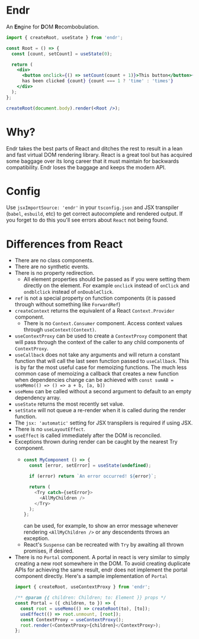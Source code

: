 # Endr
An **En**gine for **D**OM **R**ecombobulation.

```jsx
import { createRoot, useState } from 'endr';

const Root = () => {
  const [count, setCount] = useState(0);

  return (
    <div>
      <button onclick={() => setCount(count + 1)}>This button</button>{' '}
      has been clicked {count} {count === 1 ? 'time' : 'times'}
    </div>
  );
};

createRoot(document.body).render(<Root />);
```

# Why?
Endr takes the best parts of React and ditches the rest to result in a lean and
fast virtual DOM rendering library. React is a great tool but has acquired some
baggage over its long career that it must maintain for backwards compatibility.
Endr loses the baggage and keeps the modern API.

# Config
Use `jsxImportSource: 'endr'` in your `tsconfig.json` and JSX transpiler
  (`babel`, `esbuild`, etc) to get correct autocomplete and rendered output. If
  you forget to do this you'll see errors about `React` not being found.

# Differences from React
- There are no class components.
- There are no synthetic events.
- There is no property redirection.
  - All element properties should be passed as if you were setting them directly
    on the element. For example `onclick` instead of `onClick` and `ondblclick`
    instead of `onDoubleClick`.
- `ref` is not a special property on function components (it is passed through
  without something like `ForwardRef`)
- `createContext` returns the equivalent of a React `Context.Provider`
  component.
  - There is no `Context.Consumer` component. Access context values through
    `useContext(Context)`.
- `useContextProxy` can be used to create a `ContextProxy` component that will
  pass through the context of the caller to any child components of
  `ContextProxy`.
- `useCallback` does not take any arguments and will return a constant function
  that will call the last seen function passed to `useCallback`. This is by far
  the most useful case for memoizing functions. The much less common case of
  memoizing a callback that creates a new function when dependencies change can
  be achieved with `const sumAB = useMemo(() => () => a + b, [a, b])`
- `useMemo` can be called without a second argument to default to an empty
  dependency array.
- `useState` returns the most recently set value.
- `setState` will not queue a re-render when it is called during the render
  function.
- The `jsx: 'automatic'` setting for JSX transpilers is required if using JSX.
- There is no `useLayoutEffect`.
- `useEffect` is called immediately after the DOM is reconciled.
- Exceptions thrown during render can be caught by the nearest Try component.
  - ```js
    const MyComponent () => {
      const [error, setError] = useState(undefined);

      if (error) return `An error occurred! ${error}`;

      return (
        <Try catch={setError}>
          <AllMyChildren />
        </Try>
      );
    };
    ```
    can be used, for example, to show an error message whenever rendering
    `<AllMyChildren />` or any descendents throws an exception.
  - React's `Suspense` can be recreated with `Try` by awaiting all thrown
    promises, if desired.
- There is no `Portal` component. A portal in react is very similar to simply
creating a new root somewhere in the DOM. To avoid creating duplicate APIs for
achieving the same result, endr does not implement the portal component
directly. Here's a sample implementation of `Portal`
  ```js
  import { createRoot, useContextProxy } from 'endr';

  /** @param {{ children: Children; to: Element }} props */
  const Portal = ({ children, to }) => {
    const root = useMemo(() => createRoot(to), [to]);
    useEffect(() => root.unmount, [root]);
    const ContextProxy = useContextProxy();
    root.render(<ContextProxy>{children}</ContextProxy>);
  };
  ```
